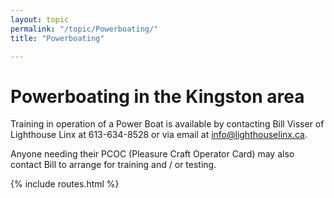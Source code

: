 ```yaml
---
layout: topic
permalink: "/topic/Powerboating/"
title: "Powerboating"

---
```


<h1>Powerboating in the Kingston area</h1>

Training in operation of a Power Boat is available by contacting Bill Visser of Lighthouse Linx at 613-634-8528 or via email at info@lighthouselinx.ca.

Anyone needing their PCOC (Pleasure Craft Operator Card) may also contact Bill to arrange for training and / or testing.

{% include routes.html %}
